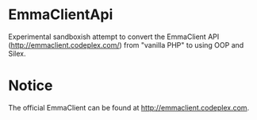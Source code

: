 EmmaClientApi
=============

Experimental sandboxish attempt to convert the EmmaClient API (http://emmaclient.codeplex.com/) from "vanilla PHP" to using OOP and Silex.

Notice
======
The official EmmaClient can be found at http://emmaclient.codeplex.com.